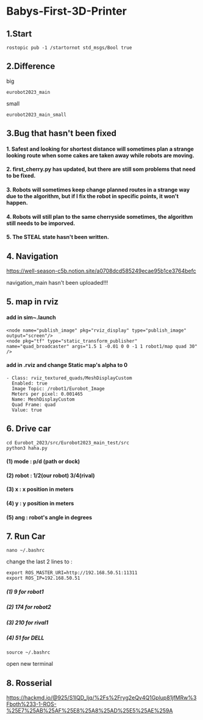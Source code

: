 # Babys-First-3D-Printer

## 1.Start
    rostopic pub -1 /startornot std_msgs/Bool true
    
## 2.Difference

big

    eurobot2023_main
     
small

    eurobot2023_main_small
    
## 3.Bug that hasn't been fixed

#### 1. Safest and looking for shortest distance will sometimes plan a strange looking route when some cakes are taken away while robots are moving.
#### 2. first_cherry.py has updated, but there are still som problems that need to be fixed.
#### 3. Robots will sometimes keep change planned routes in a strange way due to the algorithm, but if I fix the robot in specific points, it won't happen.
#### 4. Robots will still plan to the same cherryside sometimes, the algorithm still needs to be imporved.
#### 5. The STEAL state hasn't been written.

## 4. Navigation

https://well-season-c5b.notion.site/a0708dcd585249ecae95b1ce3764befc

navigation_main hasn't been uploaded!!!

## 5. map in rviz
    
#### add in sim~.launch
    <node name="publish_image" pkg="rviz_display" type="publish_image" output="screen"/>
    <node pkg="tf" type="static_transform_publisher" name="quad_broadcaster" args="1.5 1 -0.01 0 0 -1 1 robot1/map quad 30" />

#### add in .rviz and change Static map's alpha to 0
    - Class: rviz_textured_quads/MeshDisplayCustom
      Enabled: true
      Image Topic: /robot1/Eurobot_Image
      Meters per pixel: 0.001465
      Name: MeshDisplayCustom
      Quad Frame: quad
      Value: true

## 6. Drive car

    cd Eurobot_2023/src/Eurobot2023_main_test/src
    python3 haha.py
    
#### (1) mode : p/d (path or dock)
#### (2) robot : 1/2(our robot) 3/4(rival)
#### (3) x : x position in meters
#### (4) y : y position in meters
#### (5) ang : robot's angle in degrees

## 7. Run Car
    
    nano ~/.bashrc

change the last 2 lines to :

    export ROS_MASTER_URI=http://192.168.50.51:11311
    export ROS_IP=192.168.50.51
    
##### (1) 9 for robot1
##### (2) 174 for robot2
##### (3) 210 for rival1
##### (4) 51 for DELL

    source ~/.bashrc
    
open new terminal

## 8. Rosserial

https://hackmd.io/@925/S1lQD_ljq/%2Fs%2Fryg2eQv4Q1Gplup81jfMRw%3Fboth%233-1-ROS-%25E7%25AB%25AF%25E8%25A8%25AD%25E5%25AE%259A
